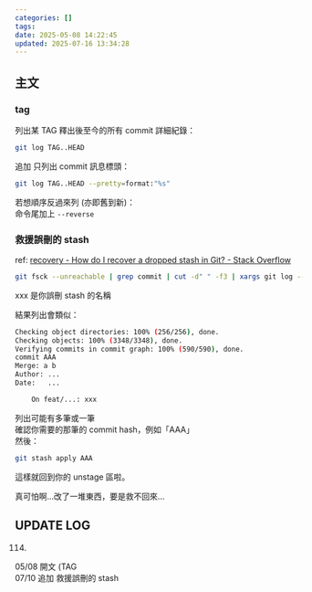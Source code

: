 ```yaml
---
categories: []
tags:
date: 2025-05-08 14:22:45
updated: 2025-07-16 13:34:28
---
```


## 主文

### tag

列出某 TAG 釋出後至今的所有 commit 詳細紀錄：

```bash
git log TAG..HEAD
```

追加 只列出 commit 訊息標頭：

```bash
git log TAG..HEAD --pretty=format:"%s"
```

若想順序反過來列 (亦即舊到新)：  
命令尾加上 `--reverse`

### 救援誤刪的 stash

ref: [recovery - How do I recover a dropped stash in Git? - Stack Overflow](https://stackoverflow.com/questions/89332/how-do-i-recover-a-dropped-stash-in-git)

```bash
git fsck --unreachable | grep commit | cut -d" " -f3 | xargs git log --merges --no-walk --grep=xxx
```

xxx 是你誤刪 stash 的名稱

結果列出會類似：

```bash
Checking object directories: 100% (256/256), done.
Checking objects: 100% (3348/3348), done.
Verifying commits in commit graph: 100% (590/590), done.
commit AAA
Merge: a b
Author: ...
Date:   ...

    On feat/...: xxx
```

列出可能有多筆或一筆  
確認你需要的那筆的 commit hash，例如「AAA」  
然後：

```bash
git stash apply AAA
```

這樣就回到你的 unstage 區啦。


真可怕啊...改了一堆東西，要是救不回來...


## UPDATE LOG

114.

05/08 開文 (TAG  
07/10 追加 救援誤刪的 stash